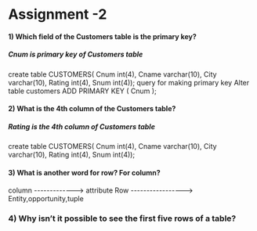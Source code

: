# Assignment -2

#### 1) Which field of the Customers table is the primary key?

##### Cnum is primary key of Customers table

 create table CUSTOMERS(
 Cnum int(4),
 Cname varchar(10),
 City varchar(10),
 Rating int(4),
 Snum int(4));
query for making primary key
Alter table customers ADD PRIMARY KEY ( Cnum );

#### 2) What is the 4th column of the Customers table?

##### Rating is the 4th column of Customers table

 create table CUSTOMERS(
 Cnum int(4),
 Cname varchar(10),
 City varchar(10),
 Rating int(4),
 Snum int(4));

#### 3) What is another word for row? For column?

column -------------> attribute
Row -----------------> Entity,opportunity,tuple

### 4) Why isn’t it possible to see the first five rows of a table?